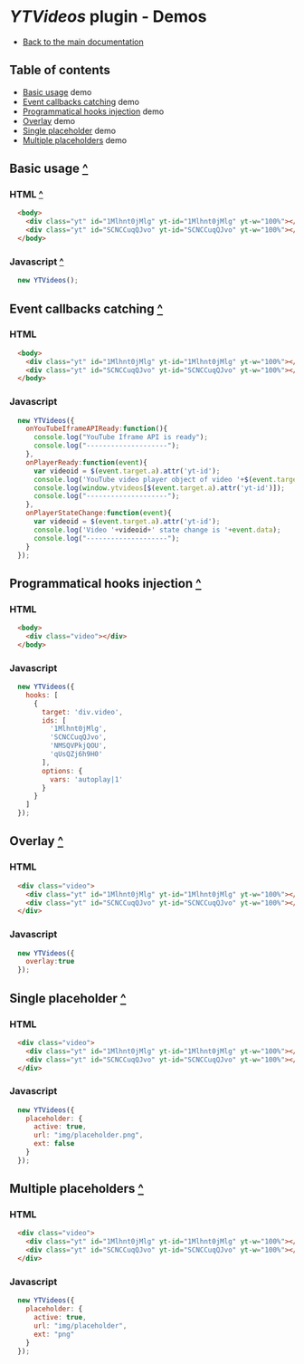 # *YTVideos* plugin - Demos

+ [Back to the main documentation](https://github.com/TommyB1981/YTVideos)

## Table of contents

+ [Basic usage](#basic-usage) demo
+ [Event callbacks catching](#event-callbacks-cathing) demo
+ [Programmatical hooks injection](programmatical-hooks-injection) demo
+ [Overlay](#overlay) demo
+ [Single placeholder](#single-placeholder) demo
+ [Multiple placeholders](#multiple-placeholders) demo

## Basic usage [^][top]

### HTML [^][top]

```html
  <body>
    <div class="yt" id="1Mlhnt0jMlg" yt-id="1Mlhnt0jMlg" yt-w="100%"></div>
    <div class="yt" id="SCNCCuqQJvo" yt-id="SCNCCuqQJvo" yt-w="100%"></div>
  </body>
```

### Javascript [^][top]

```js
  new YTVideos();
```

## Event callbacks catching [^][top]

### HTML

```html
  <body>
    <div class="yt" id="1Mlhnt0jMlg" yt-id="1Mlhnt0jMlg" yt-w="100%"></div>
    <div class="yt" id="SCNCCuqQJvo" yt-id="SCNCCuqQJvo" yt-w="100%"></div>
  </body>
```

### Javascript

```js
  new YTVideos({
    onYouTubeIframeAPIReady:function(){
      console.log("YouTube Iframe API is ready");
      console.log("--------------------");
    },
    onPlayerReady:function(event){
      var videoid = $(event.target.a).attr('yt-id');
      console.log('YouTube video player object of video '+$(event.target.a).attr('yt-id')+' is:');
      console.log(window.ytvideos[$(event.target.a).attr('yt-id')]);
      console.log("--------------------");
    },
    onPlayerStateChange:function(event){
      var videoid = $(event.target.a).attr('yt-id');
      console.log('Video '+videoid+' state change is '+event.data);
      console.log("--------------------");
    }
  });
```

## Programmatical hooks injection [^][top]

### HTML

```html
  <body>
    <div class="video"></div>
  </body>
```

### Javascript

```js
  new YTVideos({
    hooks: [
      {
        target: 'div.video',
        ids: [
          '1Mlhnt0jMlg',
          'SCNCCuqQJvo',
          'NMSQVPkjQOU',
          'qUsQZj6h9H0'
        ],
        options: {
          vars: 'autoplay|1'
        }
      }
    ]
  });
```

## Overlay [^][top]

### HTML

```html
  <div class="video">
    <div class="yt" id="1Mlhnt0jMlg" yt-id="1Mlhnt0jMlg" yt-w="100%"></div>
    <div class="yt" id="SCNCCuqQJvo" yt-id="SCNCCuqQJvo" yt-w="100%"></div>
  </div>
```

### Javascript

```js
  new YTVideos({
    overlay:true
  });
```

## Single placeholder [^][top]

### HTML

```html
  <div class="video">
    <div class="yt" id="1Mlhnt0jMlg" yt-id="1Mlhnt0jMlg" yt-w="100%"></div>
    <div class="yt" id="SCNCCuqQJvo" yt-id="SCNCCuqQJvo" yt-w="100%"></div>
  </div>
```

### Javascript

```js
  new YTVideos({
    placeholder: {
      active: true,
      url: "img/placeholder.png",
      ext: false
    }
  });
```

## Multiple placeholders [^][top]

### HTML

```html
  <div class="video">
    <div class="yt" id="1Mlhnt0jMlg" yt-id="1Mlhnt0jMlg" yt-w="100%"></div>
    <div class="yt" id="SCNCCuqQJvo" yt-id="SCNCCuqQJvo" yt-w="100%"></div>
  </div>
```

### Javascript

```js
  new YTVideos({
    placeholder: {
      active: true,
      url: "img/placeholder",
      ext: "png"
    }
  });
```

[top]: #table-of-contents

